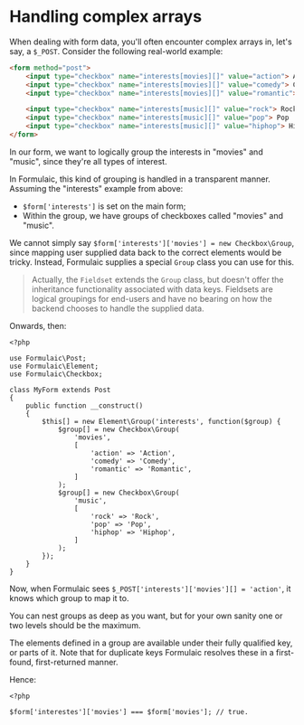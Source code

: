 # Handling complex arrays

When dealing with form data, you'll often encounter complex arrays in, let's
say, a `$_POST`. Consider the following real-world example:

```html
<form method="post">
    <input type="checkbox" name="interests[movies][]" value="action"> Action
    <input type="checkbox" name="interests[movies][]" value="comedy"> Comedy
    <input type="checkbox" name="interests[movies][]" value="romantic"> Romantic

    <input type="checkbox" name="interests[music][]" value="rock"> Rock
    <input type="checkbox" name="interests[music][]" value="pop"> Pop
    <input type="checkbox" name="interests[music][]" value="hiphop"> Hiphop
</form>

```

In our form, we want to logically group the interests in "movies" and "music",
since they're all types of interest.

In Formulaic, this kind of grouping is handled in a transparent manner. Assuming
the "interests" example from above:

- `$form['interests']` is set on the main form;
- Within the group, we have groups of checkboxes called "movies" and "music".

We cannot simply say `$form['interests']['movies'] = new Checkbox\Group`,
since mapping user supplied data back to the correct elements would be tricky.
Instead, Formulaic supplies a special `Group` class you can use for this.

> Actually, the `Fieldset` extends the `Group` class, but doesn't offer the
> inheritance functionality associated with data keys. Fieldsets are logical
> groupings for end-users and have no bearing on how the backend chooses to
> handle the supplied data.

Onwards, then:

```
<?php

use Formulaic\Post;
use Formulaic\Element;
use Formulaic\Checkbox;

class MyForm extends Post
{
    public function __construct()
    {
        $this[] = new Element\Group('interests', function($group) {
            $group[] = new Checkbox\Group(
                'movies',
                [
                    'action' => 'Action',
                    'comedy' => 'Comedy',
                    'romantic' => 'Romantic',
                ]
            );
            $group[] = new Checkbox\Group(
                'music',
                [
                    'rock' => 'Rock',
                    'pop' => 'Pop',
                    'hiphop' => 'Hiphop',
                ]
            );
        });
    }
}

```

Now, when Formulaic sees `$_POST['interests']['movies'][] = 'action'`, it
knows which group to map it to.

You can nest groups as deep as you want, but for your own sanity one or two
levels should be the maximum.

The elements defined in a group are available under their fully qualified key,
or parts of it. Note that for duplicate keys Formulaic resolves these in a
first-found, first-returned manner.

Hence:

```
<?php

$form['interestes']['movies'] === $form['movies']; // true.

```

